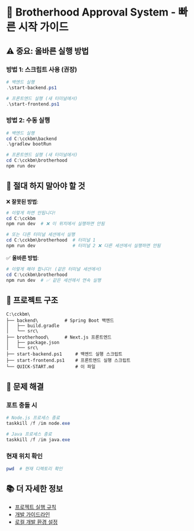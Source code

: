 # 🚀 Brotherhood Approval System - 빠른 시작 가이드

## ⚠️ **중요: 올바른 실행 방법**

### 방법 1: 스크립트 사용 (권장)
```powershell
# 백엔드 실행
.\start-backend.ps1

# 프론트엔드 실행 (새 터미널에서)
.\start-frontend.ps1
```

### 방법 2: 수동 실행
```powershell
# 백엔드 실행
cd C:\cckbm\backend
.\gradlew bootRun

# 프론트엔드 실행 (새 터미널에서)
cd C:\cckbm\brotherhood
npm run dev
```

## 🚨 **절대 하지 말아야 할 것**

❌ **잘못된 방법**:
```powershell
# 이렇게 하면 안됩니다!
cd C:\cckbm
npm run dev  # ❌ 이 위치에서 실행하면 안됨

# 또는 다른 터미널 세션에서 실행
cd C:\cckbm\brotherhood  # 터미널 1
npm run dev              # 터미널 2 ❌ 다른 세션에서 실행하면 안됨
```

✅ **올바른 방법**:
```powershell
# 이렇게 해야 합니다! (같은 터미널 세션에서)
cd C:\cckbm\brotherhood
npm run dev  # ✅ 같은 세션에서 연속 실행
```

## 📁 프로젝트 구조

```
C:\cckbm\
├── backend\          # Spring Boot 백엔드
│   ├── build.gradle
│   └── src\
├── brotherhood\      # Next.js 프론트엔드
│   ├── package.json
│   └── src\
├── start-backend.ps1     # 백엔드 실행 스크립트
├── start-frontend.ps1    # 프론트엔드 실행 스크립트
└── QUICK-START.md        # 이 파일
```

## 🔧 문제 해결

### 포트 충돌 시
```powershell
# Node.js 프로세스 종료
taskkill /f /im node.exe

# Java 프로세스 종료
taskkill /f /im java.exe
```

### 현재 위치 확인
```powershell
pwd  # 현재 디렉토리 확인
```

## 📚 더 자세한 정보

- [프로젝트 실행 규칙](docs/project-execution-rules.md)
- [개발 가이드라인](docs/development-guidelines.md)
- [로컬 개발 환경 설정](docs/local-development.md)
